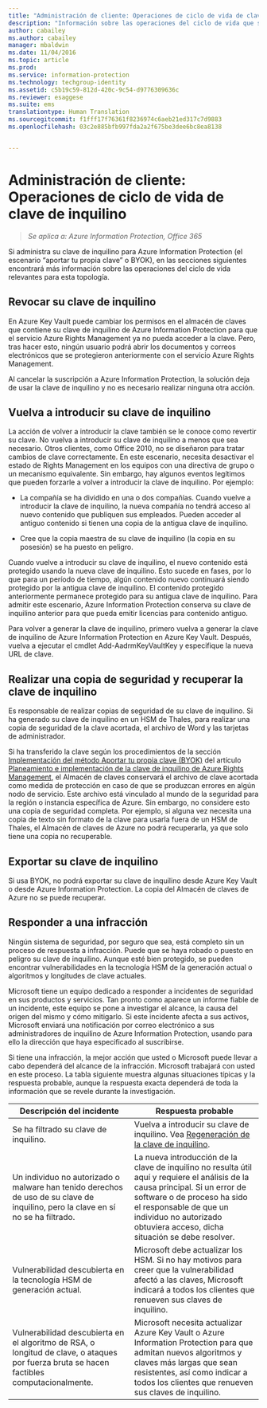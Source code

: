 ```yaml
---
title: "Administración de cliente: Operaciones de ciclo de vida de clave de inquilino | Azure Information Protection"
description: "Información sobre las operaciones del ciclo de vida que son relevantes si administra la clave de inquilino para Azure Information Protection (el escenario “aportar tu propia clave” o BYOK)."
author: cabailey
ms.author: cabailey
manager: mbaldwin
ms.date: 11/04/2016
ms.topic: article
ms.prod: 
ms.service: information-protection
ms.technology: techgroup-identity
ms.assetid: c5b19c59-812d-420c-9c54-d9776309636c
ms.reviewer: esaggese
ms.suite: ems
translationtype: Human Translation
ms.sourcegitcommit: f1fff17f76361f8236974c6aeb21ed317c7d9883
ms.openlocfilehash: 03c2e885bfb997fda2a2f675be3dee6bc8ea8138


---
```



# <a name="customer-managed-tenant-key-lifecycle-operations"></a>Administración de cliente: Operaciones de ciclo de vida de clave de inquilino

>*Se aplica a: Azure Information Protection, Office 365*

Si administra su clave de inquilino para Azure Information Protection (el escenario “aportar tu propia clave” o BYOK), en las secciones siguientes encontrará más información sobre las operaciones del ciclo de vida relevantes para esta topología.

## <a name="revoke-your-tenant-key"></a>Revocar su clave de inquilino
En Azure Key Vault puede cambiar los permisos en el almacén de claves que contiene su clave de inquilino de Azure Information Protection para que el servicio Azure Rights Management ya no pueda acceder a la clave. Pero, tras hacer esto, ningún usuario podrá abrir los documentos y correos electrónicos que se protegieron anteriormente con el servicio Azure Rights Management.

Al cancelar la suscripción a Azure Information Protection, la solución deja de usar la clave de inquilino y no es necesario realizar ninguna otra acción.


## <a name="re-key-your-tenant-key"></a>Vuelva a introducir su clave de inquilino
La acción de volver a introducir la clave también se le conoce como revertir su clave. No vuelva a introducir su clave de inquilino a menos que sea necesario. Otros clientes, como Office 2010, no se diseñaron para tratar cambios de clave correctamente. En este escenario, necesita desactivar el estado de Rights Management en los equipos con una directiva de grupo o un mecanismo equivalente. Sin embargo, hay algunos eventos legítimos que pueden forzarle a volver a introducir la clave de inquilino. Por ejemplo:

-   La compañía se ha dividido en una o dos compañías. Cuando vuelve a introducir la clave de inquilino, la nueva compañía no tendrá acceso al nuevo contenido que publiquen sus empleados. Pueden acceder al antiguo contenido si tienen una copia de la antigua clave de inquilino.

-   Cree que la copia maestra de su clave de inquilino (la copia en su posesión) se ha puesto en peligro.

Cuando vuelve a introducir su clave de inquilino, el nuevo contenido está protegido usando la nueva clave de inquilino. Esto sucede en fases, por lo que para un período de tiempo, algún contenido nuevo continuará siendo protegido por la antigua clave de inquilino. El contenido protegido anteriormente permanece protegido para su antigua clave de inquilino. Para admitir este escenario, Azure Information Protection conserva su clave de inquilino anterior para que pueda emitir licencias para contenido antiguo.

Para volver a generar la clave de inquilino, primero vuelva a generar la clave de inquilino de Azure Information Protection en Azure Key Vault. Después, vuelva a ejecutar el cmdlet Add-AadrmKeyVaultKey y especifique la nueva URL de clave.

## <a name="backup-and-recover-your-tenant-key"></a>Realizar una copia de seguridad y recuperar la clave de inquilino
Es responsable de realizar copias de seguridad de su clave de inquilino. Si ha generado su clave de inquilino en un HSM de Thales, para realizar una copia de seguridad de la clave acortada, el archivo de Word y las tarjetas de administrador.

Si ha transferido la clave según los procedimientos de la sección [Implementación del método Aportar tu propia clave (BYOK)](../plan-design/plan-implement-tenant-key.md#implementing-your-azure-information-protection-tenant-key) del artículo [Planeamiento e implementación de la clave de inquilino de Azure Rights Management](../plan-design/plan-implement-tenant-key.md), el Almacén de claves conservará el archivo de clave acortada como medida de protección en caso de que se produzcan errores en algún nodo de servicio. Este archivo está vinculado al mundo de la seguridad para la región o instancia específica de Azure. Sin embargo, no considere esto una copia de seguridad completa. Por ejemplo, si alguna vez necesita una copia de texto sin formato de la clave para usarla fuera de un HSM de Thales, el Almacén de claves de Azure no podrá recuperarla, ya que solo tiene una copia no recuperable.

## <a name="export-your-tenant-key"></a>Exportar su clave de inquilino
Si usa BYOK, no podrá exportar su clave de inquilino desde Azure Key Vault o desde Azure Information Protection. La copia del Almacén de claves de Azure no se puede recuperar. 

## <a name="respond-to-a-breach"></a>Responder a una infracción
Ningún sistema de seguridad, por seguro que sea, está completo sin un proceso de respuesta a infracción. Puede que se haya robado o puesto en peligro su clave de inquilino. Aunque esté bien protegido, se pueden encontrar vulnerabilidades en la tecnología HSM de la generación actual o algoritmos y longitudes de clave actuales.

Microsoft tiene un equipo dedicado a responder a incidentes de seguridad en sus productos y servicios. Tan pronto como aparece un informe fiable de un incidente, este equipo se pone a investigar el alcance, la causa del origen del mismo y cómo mitigarlo. Si este incidente afecta a sus activos, Microsoft enviará una notificación por correo electrónico a sus administradores de inquilino de Azure Information Protection, usando para ello la dirección que haya especificado al suscribirse.

Si tiene una infracción, la mejor acción que usted o Microsoft puede llevar a cabo dependerá del alcance de la infracción. Microsoft trabajará con usted en este proceso. La tabla siguiente muestra algunas situaciones típicas y la respuesta probable, aunque la respuesta exacta dependerá de toda la información que se revele durante la investigación.

|Descripción del incidente|Respuesta probable|
|------------------------|-------------------|
|Se ha filtrado su clave de inquilino.|Vuelva a introducir su clave de inquilino. Vea [Regeneración de la clave de inquilino](#re-key-your-tenant-key).|
|Un individuo no autorizado o malware han tenido derechos de uso de su clave de inquilino, pero la clave en sí no se ha filtrado.|La nueva introducción de la clave de inquilino no resulta útil aquí y requiere el análisis de la causa principal. Si un error de software o de proceso ha sido el responsable de que un individuo no autorizado obtuviera acceso, dicha situación se debe resolver.|
|Vulnerabilidad descubierta en la tecnología HSM de generación actual.|Microsoft debe actualizar los HSM. Si no hay motivos para creer que la vulnerabilidad afectó a las claves, Microsoft indicará a todos los clientes que renueven sus claves de inquilino.|
|Vulnerabilidad descubierta en el algoritmo de RSA, o longitud de clave, o ataques por fuerza bruta se hacen factibles computacionalmente.|Microsoft necesita actualizar Azure Key Vault o Azure Information Protection para que admitan nuevos algoritmos y claves más largas que sean resistentes, así como indicar a todos los clientes que renueven sus claves de inquilino.|





<!--HONumber=Nov16_HO1-->


